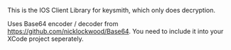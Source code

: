 This is the IOS Client Library for keysmith, which only does decryption.

Uses Base64 encoder / decoder from https://github.com/nicklockwood/Base64. 
You need to include it into your XCode project seperately.

